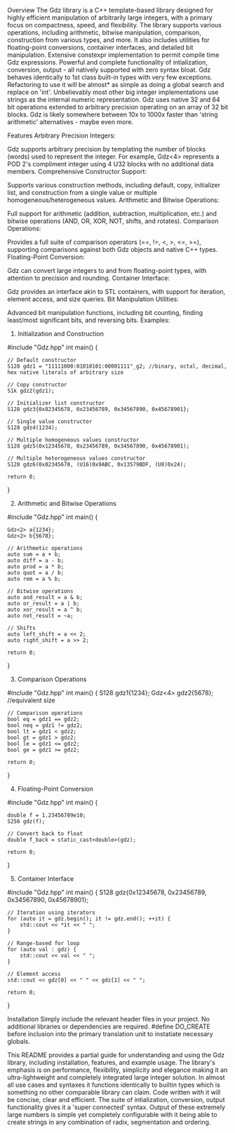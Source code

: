 Overview
The Gdz library is a C++ template-based library designed for highly efficient manipulation of arbitrarily large integers, with a primary focus on compactness, speed, and flexibility. The library supports various operations, including arithmetic, bitwise manipulation, comparison, construction from various types, and more. It also includes utilities for floating-point conversions, container interfaces, and detailed bit manipulation.  Extensive constexpr implementation to permit compile time Gdz expressions.  Powerful and complete functionality of intialization, conversion, output - all natively supported with zero syntax bloat.  Gdz behaves identically to 1st class built-in types with very few exceptions.  Refactoring to use it will be almost* as simple as doing a global search and replace on 'int'.  Unbelievably most other big integer implementations use strings as the internal numeric representation.  Gdz uses native 32 and 64 bit operations extended to arbitrary precision operating on an array of 32 bit blocks.  Gdz is likely somewhere between 10x to 1000x faster than 'string arithmetic' alternatives - maybe even more. 

Features
Arbitrary Precision Integers:

Gdz supports arbitrary precision by templating the number of blocks (words) used to represent the integer. For example, Gdz<4> represents a POD 2's compliment integer using 4 U32 blocks with no additional data members.
Comprehensive Constructor Support:

Supports various construction methods, including default, copy, initializer list, and construction from a single value or multiple homogeneous/heterogeneous values.
Arithmetic and Bitwise Operations:

Full support for arithmetic (addition, subtraction, multiplication, etc.) and bitwise operations (AND, OR, XOR, NOT, shifts, and rotates).
Comparison Operations:

Provides a full suite of comparison operators (==, !=, <, >, <=, >=), supporting comparisons against both Gdz objects and native C++ types.
Floating-Point Conversion:

Gdz can convert large integers to and from floating-point types, with attention to precision and rounding.
Container Interface:

Gdz provides an interface akin to STL containers, with support for iteration, element access, and size queries.
Bit Manipulation Utilities:

Advanced bit manipulation functions, including bit counting, finding least/most significant bits, and reversing bits.
Examples:

1. Initialization and Construction

#include "Gdz.hpp"
int main() {

    // Default constructor
    S128 gdz1 = "11111000:01010101:00001111"_g2; //binary, octal, decimal, hex native literals of arbitrary size
    
    // Copy constructor
    S1k gdz2(gdz1);
    
    // Initializer list constructor
    S128 gdz3{0x82345678, 0x23456789, 0x34567890, 0x45678901};
    
    // Single value constructor
    S128 gdz4(1234);
    
    // Multiple homogeneous values constructor
    S128 gdz5(0x12345678, 0x23456789, 0x34567890, 0x45678901);
    
    // Multiple heterogeneous values constructor
    S128 gdz6(0x82345678, (U16)0x9ABC, 0x13579BDF, (U8)0x24);
    
    return 0;
}

2. Arithmetic and Bitwise Operations

#include "Gdz.hpp"
int main() {

    Gdz<2> a{1234};
    Gdz<2> b{5678};
    
    // Arithmetic operations
    auto sum = a + b;
    auto diff = a - b;
    auto prod = a * b;
    auto quot = a / b;
    auto rem = a % b;
    
    // Bitwise operations
    auto and_result = a & b;
    auto or_result = a | b;
    auto xor_result = a ^ b;
    auto not_result = ~a;
    
    // Shifts
    auto left_shift = a << 2;
    auto right_shift = a >> 2;
    
    return 0;
}

3. Comparison Operations

#include "Gdz.hpp"
int main() {
    S128 gdz1{1234};
    Gdz<4> gdz2{5678};  //equivalent size
    
    // Comparison operations
    bool eq = gdz1 == gdz2;
    bool neq = gdz1 != gdz2;
    bool lt = gdz1 < gdz2;
    bool gt = gdz1 > gdz2;
    bool le = gdz1 <= gdz2;
    bool ge = gdz1 >= gdz2;
    
    return 0;
}

4. Floating-Point Conversion

#include "Gdz.hpp"
int main() {

    double f = 1.23456789e10;
    S256 gdz(f);
    
    // Convert back to float
    double f_back = static_cast<double>(gdz);
    
    return 0;
}

5. Container Interface

#include "Gdz.hpp"
int main() {
    S128 gdz{0x12345678, 0x23456789, 0x34567890, 0x45678901};
    
    // Iteration using iterators
    for (auto it = gdz.begin(); it != gdz.end(); ++it) {
        std::cout << *it << " ";
    }
    
    // Range-based for loop
    for (auto val : gdz) {
        std::cout << val << " ";
    }
    
    // Element access
    std::cout << gdz[0] << " " << gdz[1] << " ";
    
    return 0;
}

Installation
Simply include the relevant header files in your project. No additional libraries or dependencies are required. #define DO_CREATE before inclusion into the primary translation unit to instatiate necessary globals.



This README provides a partial guide for understanding and using the Gdz library, including installation, features, and example usage. The library's emphasis is on performance, flexibility, simplicity and elegance making it an ultra-lightweight and completely integrated large integer solution.  In almost all use cases and syntaxes it functions identically to builtin types which is something no other comparable library can claim. Code written with it will be concise, clear and efficient.  The suite of intialization, conversion, output functionality gives it a 'super connected' syntax.  Output of these extremely large numbers is simple yet completely configurable with it being able to create strings in any combination of radix, segmentation and ordering.  
